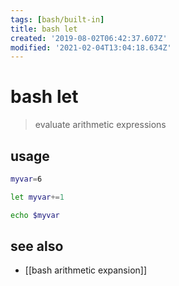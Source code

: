 ```yaml
---
tags: [bash/built-in]
title: bash let
created: '2019-08-02T06:42:37.607Z'
modified: '2021-02-04T13:04:18.634Z'
---
```


# bash let

> evaluate arithmetic expressions

## usage
```sh
myvar=6

let myvar+=1

echo $myvar
```

## see also
- [[bash arithmetic expansion]]
